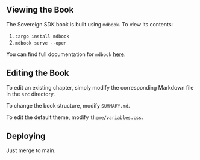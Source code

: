 ## Viewing the Book

The Sovereign SDK book is built using `mdbook`. To view its contents:

1. `cargo install mdbook`
2. `mdbook serve --open`

You can find full documentation for `mdbook` [here](https://rust-lang.github.io/mdBook/).

## Editing the Book

To edit an existing chapter, simply modify the corresponding Markdown file in the `src` directory.

To change the book structure, modify `SUMMARY.md`.

To edit the default theme, modify `theme/variables.css`.

## Deploying

Just merge to main.